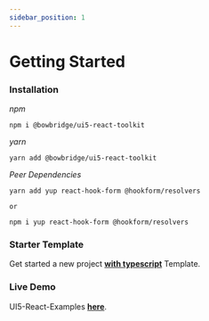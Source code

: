 ```yaml
---
sidebar_position: 1
---
```


# Getting Started

### Installation

_npm_

```shell
npm i @bowbridge/ui5-react-toolkit
```

_yarn_

```shell
yarn add @bowbridge/ui5-react-toolkit
```

_Peer Dependencies_

```shell
yarn add yup react-hook-form @hookform/resolvers

or

npm i yup react-hook-form @hookform/resolvers
```

### Starter Template

Get started a new project [**with typescript**](https://github.com/bowbridge/ui5-react-typescript) Template.

### Live Demo

UI5-React-Examples [**here**](https://ui5-react-examples.bowbridge.net/).
